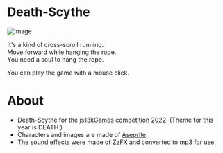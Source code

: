 # Death-Scythe

![image](https://user-images.githubusercontent.com/28768760/189647385-2d93f8a7-7763-448b-a247-7a47462ba9d0.png)

It's a kind of cross-scroll running.<br/>
Move forward while hanging the rope.<br/>
You need a soul to hang the rope.<br/>

You can play the game with a mouse click.

# About
* Death-Scythe for the [js13kGames competition 2022.](https://js13kgames.com/) (Theme for this year is DEATH.)
* Characters and images are made of [Aseprite](https://github.com/aseprite/aseprite).
* The sound effects were made of [ZzFX](https://github.com/KilledByAPixel/ZzFX) and converted to mp3 for use.
